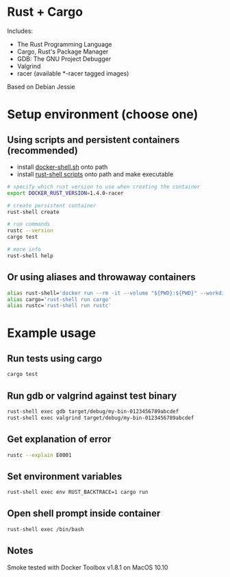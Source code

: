 # Rust + Cargo

Includes:
- The Rust Programming Language
- Cargo, Rust's Package Manager
- GDB: The GNU Project Debugger
- Valgrind
- racer (available \*-racer tagged images)

Based on Debian Jessie

# Setup environment (choose one)
## Using scripts and persistent containers (recommended)
- install [docker-shell.sh](https://github.com/rovjuvano/docker-files/tree/master/bin/docker-shell.sh) onto path
- install [rust-shell scripts](https://github.com/rovjuvano/docker-files/tree/master/rust-lang/bin) onto path and make executable

```sh
# specify which rust version to use when creating the container
export DOCKER_RUST_VERSION=1.4.0-racer

# create persistent container
rust-shell create

# run commands
rustc --version
cargo test

# more info
rust-shell help
```
## Or using aliases and throwaway containers
```sh
alias rust-shell='docker run --rm -it --volume "${PWD}:${PWD}" --workdir="${PWD}" -e USER="${USER}" rovjuvano/rust-lang:1.4.0 bash -c "\${@:2}" --'
alias cargo='rust-shell run cargo'
alias rustc='rust-shell run rustc'
```

# Example usage

## Run tests using cargo
```sh
cargo test
```

## Run gdb or valgrind against test binary
```sh
rust-shell exec gdb target/debug/my-bin-0123456789abcdef
rust-shell exec valgrind target/debug/my-bin-0123456789abcdef
```

## Get explanation of error
```sh
rustc --explain E0001
```

## Set environment variables
```sh
rust-shell exec env RUST_BACKTRACE=1 cargo run
```

## Open shell prompt inside container
```sh
rust-shell exec /bin/bash
```

## Notes
Smoke tested with Docker Toolbox v1.8.1 on MacOS 10.10
